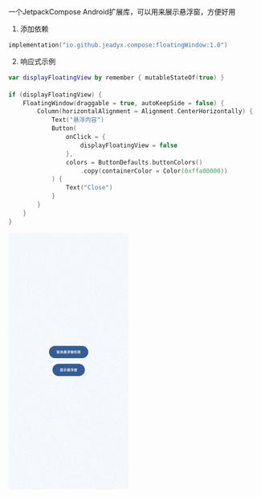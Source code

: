 一个JetpackCompose Android扩展库，可以用来展示悬浮窗，方便好用

1. 添加依赖
```kotlin
implementation("io.github.jeadyx.compose:floatingWindow:1.0")
```

2. 响应式示例
```kotlin
var displayFloatingView by remember { mutableStateOf(true) }

if (displayFloatingView) {
    FloatingWindow(draggable = true, autoKeepSide = false) {
        Column(horizontalAlignment = Alignment.CenterHorizontally) {
            Text("悬浮内容")
            Button(
                onClick = {
                    displayFloatingView = false
                },
                colors = ButtonDefaults.buttonColors()
                    .copy(containerColor = Color(0xffa00000))
            ) {
                Text("Close")
            }
        }
    }
}
```

![效果简示](imgs/sample.gif)